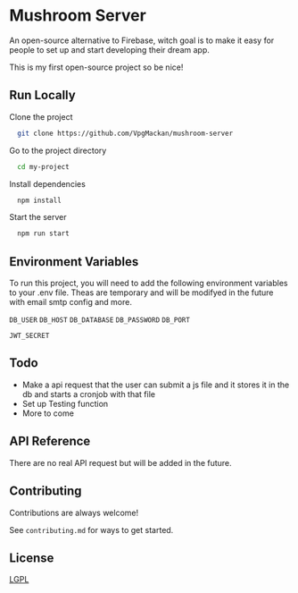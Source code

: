 # Mushroom Server

An open-source alternative to Firebase, witch goal is to make it easy for people to set up and start developing their dream app.

This is my first open-source project so be nice!

## Run Locally

Clone the project

```bash
  git clone https://github.com/VpgMackan/mushroom-server
```

Go to the project directory

```bash
  cd my-project
```

Install dependencies

```bash
  npm install
```

Start the server

```bash
  npm run start
```

## Environment Variables

To run this project, you will need to add the following environment variables to your .env file. Theas are temporary and will be modifyed in the future with email smtp config and more.

`DB_USER`
`DB_HOST`
`DB_DATABASE`
`DB_PASSWORD`
`DB_PORT`

`JWT_SECRET`

## Todo

- Make a api request that the user can submit a js file and it stores it in the db and starts a cronjob with that file
- Set up Testing function
- More to come

## API Reference

There are no real API request but will be added in the future.

## Contributing

Contributions are always welcome!

See `contributing.md` for ways to get started.

## License

[LGPL](https://choosealicense.com/licenses/lgpl-3.0/)
